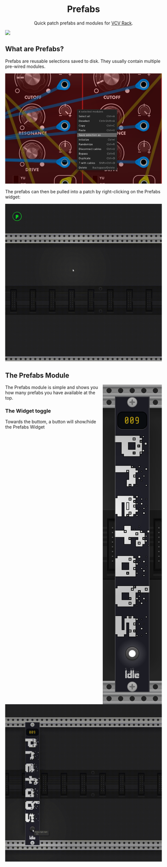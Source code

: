 <h1 align="center">Prefabs</h1>

<p align="center">
Quick patch prefabs and modules for <a href="https://vcvrack.com/">VCV Rack</a>.
</p>

![](https://github.com/dustinlacewell/vcv-prefabs/blob/main/screenshot.gif?raw=true)

## What are Prefabs?

Prefabs are reusable selections saved to disk. They usually contain multiple pre-wired modules.


<p align="center">
<img src="save.png">
</p>


The prefabs can then be pulled into a patch by right-clicking on the Prefabs widget:


<p align="center">
<img src="tangents.gif" width="600">
</p>

## The Prefabs Module

<img align="right" src="screenshot.png">

The Prefabs module is simple and shows you how many prefabs you have available at the top.

### The Widget toggle

Towards the buttom, a button will show/hide the Prefabs Widget

<p align="center">
<img src="toggle.gif" width="600">
</p>